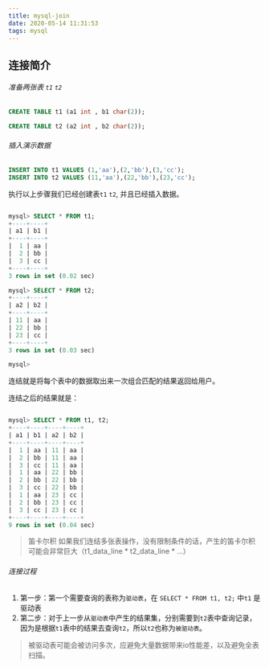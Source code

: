 ```yaml
---
title: mysql-join
date: 2020-05-14 11:31:53
tags: mysql
---
```


## 连接简介

###### 准备两张表 `t1` `t2`

```sql
CREATE TABLE t1 (a1 int , b1 char(2));

CREATE TABLE t2 (a2 int , b2 char(2));
```

###### 插入演示数据

```sql
INSERT INTO t1 VALUES (1,'aa'),(2,'bb'),(3,'cc');
INSERT INTO t2 VALUES (11,'aa'),(22,'bb'),(23,'cc');
```

执行以上步骤我们已经创建表`t1` `t2`, 并且已经插入数据。

```sql

mysql> SELECT * FROM t1;
+----+----+
| a1 | b1 |
+----+----+
|  1 | aa |
|  2 | bb |
|  3 | cc |
+----+----+
3 rows in set (0.02 sec)

mysql> SELECT * FROM t2;
+----+----+
| a2 | b2 |
+----+----+
| 11 | aa |
| 22 | bb |
| 23 | cc |
+----+----+
3 rows in set (0.03 sec)

mysql> 

```

连结就是将每个表中的数据取出来一次组合匹配的结果返回给用户。

连结之后的结果就是：
```sql

mysql> SELECT * FROM t1, t2;
+----+----+----+----+
| a1 | b1 | a2 | b2 |
+----+----+----+----+
|  1 | aa | 11 | aa |
|  2 | bb | 11 | aa |
|  3 | cc | 11 | aa |
|  1 | aa | 22 | bb |
|  2 | bb | 22 | bb |
|  3 | cc | 22 | bb |
|  1 | aa | 23 | cc |
|  2 | bb | 23 | cc |
|  3 | cc | 23 | cc |
+----+----+----+----+
9 rows in set (0.04 sec)


```

> 笛卡尔积
> 如果我们连结多张表操作，没有限制条件的话，产生的笛卡尔积可能会非常巨大（t1_data_line * t2_data_line * ...）


###### 连接过程

1. 第一步：第一个需要查询的表称为`驱动表`，在 `SELECT * FROM t1, t2;` 中`t1` 是驱动表
2. 第二步：对于上一步从`驱动表`中产生的结果集，分别需要到`t2`表中查询记录，因为是根据`t1`表中的结果去查询`t2`，所以`t2`也称为`被驱动表`。

> 被驱动表可能会被访问多次，应避免大量数据带来io性能差，以及避免全表扫描。